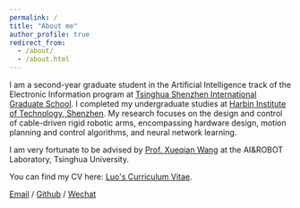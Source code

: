 ```yaml
---
permalink: /
title: "About me"
author_profile: true
redirect_from: 
  - /about/
  - /about.html
---
```


I am a second-year graduate student in the Artificial Intelligence track of the Electronic Information program at [Tsinghua Shenzhen International Graduate School](https://www.sigs.tsinghua.edu.cn/). I completed my undergraduate studies at [Harbin Institute of Technology, Shenzhen](https://www.hitsz.edu.cn/index.html). My research focuses on the design and control of cable-driven rigid robotic arms, encompassing hardware design, motion planning and control algorithms, and neural network learning. 

I am very fortunate to be advised by [Prof. Xueqian Wang](https://www.sigs.tsinghua.edu.cn/wxq/list.htm) at the AI&ROBOT Laboratory, Tsinghua University.

You can find my CV here: [Luo's Curriculum Vitae](../assets/resume_master.pdf).


[Email](mailto:luo-h23@mails.tsinghua.edu.cn) / [Github](https://github.com/LH1903103234120lh) / [Wechat](../images/wechat.jpg)

